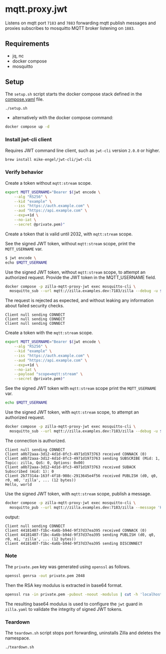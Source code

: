 # mqtt.proxy.jwt

Listens on mqtt port `7183` and `7883` forwarding mqtt publish messages and proxies subscribes to mosquitto MQTT broker listening on `1883`.

## Requirements

- jq, nc
- docker compose
- mosquitto

## Setup

The `setup.sh` script starts the docker compose stack defined in the [compose.yaml](compose.yaml) file.

```bash
./setup.sh
```

- alternatively with the docker compose command:

```bash
docker compose up -d
```

### Install jwt-cli client

Requires JWT command line client, such as `jwt-cli` version `2.0.0` or higher.

```bash
brew install mike-engel/jwt-cli/jwt-cli
```

### Verify behavior

Create a token without `mqtt:stream` scope.

```bash
export MQTT_USERNAME="Bearer $(jwt encode \
    --alg "RS256" \
    --kid "example" \
    --iss "https://auth.example.com" \
    --aud "https://api.example.com" \
    --exp=+1d \
    --no-iat \
    --secret @private.pem)"
```

Create a token that is valid until 2032, with `mqtt:stream` scope.

See the signed JWT token, without `mqtt:stream` scope, print the `MQTT_USERNAME` var.

```bash
$ jwt encode \
echo $MQTT_USERNAME
```

Use the signed JWT token, without `mqtt:stream` scope, to attempt an authorized request. Provide the JWT token in the MQTT_USERNAME field.

```bash
docker compose -p zilla-mqtt-proxy-jwt exec mosquitto-cli \
  mosquitto_sub --url mqtt://zilla.examples.dev:7183/zilla --debug -u $MQTT_USERNAME
```

The request is rejected as expected, and without leaking any information about failed security checks.

```text
Client null sending CONNECT
Client null sending CONNECT
Client null sending CONNECT
```

Create a token with the `mqtt:stream` scope.

```bash
export MQTT_USERNAME="Bearer $(jwt encode \
    --alg "RS256" \
    --kid "example" \
    --iss "https://auth.example.com" \
    --aud "https://api.example.com" \
    --exp=+1d \
    --no-iat \
    --payload "scope=mqtt:stream" \
    --secret @private.pem)"
```

See the signed JWT token with `mqtt:stream` scope print the `MQTT_USERNAME` var.

```bash
echo $MQTT_USERNAME
```

Use the signed JWT token, with `mqtt:stream` scope, to attempt an authorized request.

```bash
docker compose -p zilla-mqtt-proxy-jwt exec mosquitto-cli \
  mosquitto_sub --url mqtt://zilla.examples.dev:7183/zilla --debug -u $MQTT_USERNAME
```

The connection is authorized.

```text
Client null sending CONNECT
Client a0b72aaa-3d12-4d1d-8fc3-4971d1973763 received CONNACK (0)
Client a0b72aaa-3d12-4d1d-8fc3-4971d1973763 sending SUBSCRIBE (Mid: 1, Topic: zilla, QoS: 0, Options: 0x00)
Client a0b72aaa-3d12-4d1d-8fc3-4971d1973763 received SUBACK
Subscribed (mid: 1): 0
Client 2b77314a-163f-4f18-908c-2913645e4f56 received PUBLISH (d0, q0, r0, m0, 'zilla', ... (12 bytes))
Hello, world
```

Use the signed JWT token, with `mqtt:stream` scope, publish a message.

```bash
docker compose -p zilla-mqtt-proxy-jwt exec mosquitto-cli \
  mosquitto_pub --url mqtt://zilla.examples.dev:7183/zilla --message 'Hello, world' --debug -u $MQTT_USERNAME
```

output:

```text
Client null sending CONNECT
Client 44181407-f1bc-4a6b-b94d-9f37d37ea395 received CONNACK (0)
Client 44181407-f1bc-4a6b-b94d-9f37d37ea395 sending PUBLISH (d0, q0, r0, m1, 'zilla', ... (12 bytes))
Client 44181407-f1bc-4a6b-b94d-9f37d37ea395 sending DISCONNECT
```

### Note

The `private.pem` key was generated using `openssl` as follows.

```bash
openssl genrsa -out private.pem 2048
```

Then the RSA key modulus is extracted in base64 format.

```bash
openssl rsa -in private.pem -pubout -noout -modulus | cut -h 'localhost' -p 7183 --debug= -f2 | xxd -r -p | base64
```

The resulting base64 modulus is used to configure the `jwt` guard in `zilla.yaml` to validate the integrity of signed JWT tokens.

### Teardown

The `teardown.sh` script stops port forwarding, uninstalls Zilla and deletes the namespace.

```bash
./teardown.sh
```
